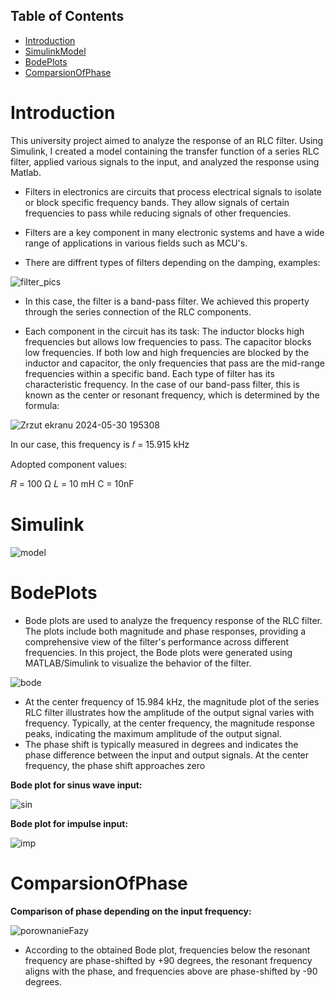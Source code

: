 ## Table of Contents
- [Introduction](#Introduction)
- [SimulinkModel](#Simulink)
- [BodePlots](#BodePlots)
- [ComparsionOfPhase](#ComparsionOfPhase)

# Introduction

This university project aimed to analyze the response of an RLC filter. Using Simulink, I created a model containing the transfer function of a series RLC filter, applied various signals to the input, and analyzed the response using Matlab.

* Filters in electronics are circuits that process electrical signals to isolate or block specific frequency bands. They allow signals of certain frequencies to pass while reducing signals of other frequencies. 

* Filters are a key component in many electronic systems and have a wide range of applications in various fields such as MCU's.

* There are diffrent types of filters depending on the damping, examples:


![filter_pics](https://github.com/Uchyra16/RLCfilterResponse_analysis/assets/125763535/8442b89d-6303-4dac-9964-0a24cd54bc84)

* In this case, the filter is a band-pass filter. We achieved this property through the series connection of the RLC components. 

* Each component in the circuit has its task:
The inductor blocks high frequencies but allows low frequencies to pass.
The capacitor blocks low frequencies.
If both low and high frequencies are blocked by the inductor and capacitor, the only frequencies that pass are the mid-range frequencies within a specific band.
Each type of filter has its characteristic frequency. In the case of our band-pass filter, this is known as the center or resonant frequency, which is determined by the formula: 

​![Zrzut ekranu 2024-05-30 195308](https://github.com/Uchyra16/RLCfilterResponse_analysis/assets/125763535/ac3e8c48-a6f9-432f-a545-a05ff35f2108)


In our case, this frequency is 
𝑓 = 15.915 kHz

Adopted component values:

𝑅 = 100 Ω
𝐿 = 10 mH
C = 10nF
# Simulink
![model](https://github.com/Uchyra16/RLCfilterResponse_analysis/assets/125763535/67d89704-23b9-413f-b92a-0f7e0c206ded)

# BodePlots
* Bode plots are used to analyze the frequency response of the RLC filter. The plots include both magnitude and phase responses, providing a comprehensive view of the filter's performance across different frequencies. In this project, the Bode plots were generated using MATLAB/Simulink to visualize the behavior of the filter.

![bode](https://github.com/Uchyra16/RLCfilterResponse_analysis/assets/125763535/ab653bf5-3e97-4675-94ad-0ddda3901eaa)

* At the center frequency of 15.984 kHz, the magnitude plot of the series RLC filter illustrates how the amplitude of the output signal varies with frequency. Typically, at the center frequency, the magnitude response peaks, indicating the maximum amplitude of the output signal.
* The phase shift is typically measured in degrees and indicates the phase difference between the input and output signals. At the center frequency, the phase shift approaches zero



**Bode plot for sinus wave input:**
  
![sin](https://github.com/Uchyra16/RLCfilterResponse_analysis/assets/125763535/4b9d2c53-bd23-4a7c-8af6-8c192fe7da74)

**Bode plot for impulse input:**

![imp](https://github.com/Uchyra16/RLCfilterResponse_analysis/assets/125763535/6e0ef000-2755-43b3-aee9-15c4b416f1f2)
# ComparsionOfPhase
**Comparison of phase depending on the input frequency:**

![porownanieFazy](https://github.com/Uchyra16/RLCfilterResponse_analysis/assets/125763535/014e1828-04f2-4ad1-b624-66009d1505ad)

* According to the obtained Bode plot, frequencies below the resonant frequency are phase-shifted by +90 degrees, the resonant frequency aligns with the phase, and frequencies above are phase-shifted by -90 degrees.


